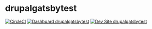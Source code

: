 # drupalgatsbytest

[![CircleCI](https://circleci.com/gh/smthomas/drupalgatsbytest.svg?style=shield)](https://circleci.com/gh/smthomas/drupalgatsbytest)
[![Dashboard drupalgatsbytest](https://img.shields.io/badge/dashboard-drupalgatsbytest-yellow.svg)](https://dashboard.pantheon.io/sites/2b4236e6-94d8-4678-be4c-059f35daa59f#dev/code)
[![Dev Site drupalgatsbytest](https://img.shields.io/badge/site-drupalgatsbytest-blue.svg)](http://dev-drupalgatsbytest.pantheonsite.io/)